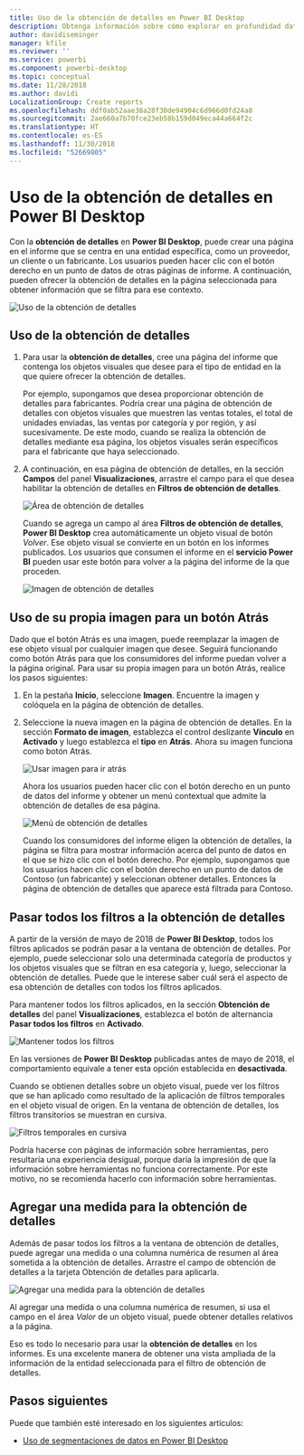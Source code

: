 ```yaml
---
title: Uso de la obtención de detalles en Power BI Desktop
description: Obtenga información sobre cómo explorar en profundidad datos en una nueva página del informe en Power BI Desktop
author: davidiseminger
manager: kfile
ms.reviewer: ''
ms.service: powerbi
ms.component: powerbi-desktop
ms.topic: conceptual
ms.date: 11/28/2018
ms.author: davidi
LocalizationGroup: Create reports
ms.openlocfilehash: ddf0ab52aae38a28f30de94904c6d966d0fd24a8
ms.sourcegitcommit: 2ae660a7b70fce23eb58b159d049eca44a664f2c
ms.translationtype: HT
ms.contentlocale: es-ES
ms.lasthandoff: 11/30/2018
ms.locfileid: "52669805"
---
```

# <a name="use-drillthrough-in-power-bi-desktop"></a>Uso de la obtención de detalles en Power BI Desktop
Con la **obtención de detalles** en **Power BI Desktop**, puede crear una página en el informe que se centra en una entidad específica, como un proveedor, un cliente o un fabricante. Los usuarios pueden hacer clic con el botón derecho en un punto de datos de otras páginas de informe. A continuación, pueden ofrecer la obtención de detalles en la página seleccionada para obtener información que se filtra para ese contexto.

![Uso de la obtención de detalles](media/desktop-drillthrough/drillthrough_01.png)

## <a name="using-drillthrough"></a>Uso de la obtención de detalles
1. Para usar la **obtención de detalles**, cree una página del informe que contenga los objetos visuales que desee para el tipo de entidad en la que quiere ofrecer la obtención de detalles. 

    Por ejemplo, supongamos que desea proporcionar obtención de detalles para fabricantes. Podría crear una página de obtención de detalles con objetos visuales que muestren las ventas totales, el total de unidades enviadas, las ventas por categoría y por región, y así sucesivamente. De este modo, cuando se realiza la obtención de detalles mediante esa página, los objetos visuales serán específicos para el fabricante que haya seleccionado.

2. A continuación, en esa página de obtención de detalles, en la sección **Campos** del panel **Visualizaciones**, arrastre el campo para el que desea habilitar la obtención de detalles en **Filtros de obtención de detalles**.

    ![Área de obtención de detalles](media/desktop-drillthrough/drillthrough_02.png)

    Cuando se agrega un campo al área **Filtros de obtención de detalles**, **Power BI Desktop** crea automáticamente un objeto visual de botón *Volver*. Ese objeto visual se convierte en un botón en los informes publicados. Los usuarios que consumen el informe en el **servicio Power BI** pueden usar este botón para volver a la página del informe de la que proceden.

    ![Imagen de obtención de detalles](media/desktop-drillthrough/drillthrough_03.png)

## <a name="use-your-own-image-for-a-back-button"></a>Uso de su propia imagen para un botón Atrás    
 Dado que el botón Atrás es una imagen, puede reemplazar la imagen de ese objeto visual por cualquier imagen que desee. Seguirá funcionando como botón Atrás para que los consumidores del informe puedan volver a la página original. Para usar su propia imagen para un botón Atrás, realice los pasos siguientes:

1. En la pestaña **Inicio**, seleccione **Imagen**. Encuentre la imagen y colóquela en la página de obtención de detalles.

2. Seleccione la nueva imagen en la página de obtención de detalles. En la sección **Formato de imagen**, establezca el control deslizante **Vínculo** en **Activado** y luego establezca el **tipo** en **Atrás**. Ahora su imagen funciona como botón Atrás.

    ![Usar imagen para ir atrás](media/desktop-drillthrough/drillthrough_05.png)

    
     Ahora los usuarios pueden hacer clic con el botón derecho en un punto de datos del informe y obtener un menú contextual que admite la obtención de detalles de esa página. 

    ![Menú de obtención de detalles](media/desktop-drillthrough/drillthrough_04.png)

    Cuando los consumidores del informe eligen la obtención de detalles, la página se filtra para mostrar información acerca del punto de datos en el que se hizo clic con el botón derecho. Por ejemplo, supongamos que los usuarios hacen clic con el botón derecho en un punto de datos de Contoso (un fabricante) y seleccionan obtener detalles. Entonces la página de obtención de detalles que aparece está filtrada para Contoso.

## <a name="pass-all-filters-in-drillthrough"></a>Pasar todos los filtros a la obtención de detalles

A partir de la versión de mayo de 2018 de **Power BI Desktop**, todos los filtros aplicados se podrán pasar a la ventana de obtención de detalles. Por ejemplo, puede seleccionar solo una determinada categoría de productos y los objetos visuales que se filtran en esa categoría y, luego, seleccionar la obtención de detalles. Puede que le interese saber cuál será el aspecto de esa obtención de detalles con todos los filtros aplicados.

Para mantener todos los filtros aplicados, en la sección **Obtención de detalles** del panel **Visualizaciones**, establezca el botón de alternancia **Pasar todos los filtros** en **Activado**. 

![Mantener todos los filtros](media/desktop-drillthrough/drillthrough_06.png)

En las versiones de **Power BI Desktop** publicadas antes de mayo de 2018, el comportamiento equivale a tener esta opción establecida en **desactivada**.

Cuando se obtienen detalles sobre un objeto visual, puede ver los filtros que se han aplicado como resultado de la aplicación de filtros temporales en el objeto visual de origen. En la ventana de obtención de detalles, los filtros transitorios se muestran en cursiva. 

![Filtros temporales en cursiva](media/desktop-drillthrough/drillthrough_07.png)

Podría hacerse con páginas de información sobre herramientas, pero resultaría una experiencia desigual, porque daría la impresión de que la información sobre herramientas no funciona correctamente. Por este motivo, no se recomienda hacerlo con información sobre herramientas.

## <a name="add-a-measure-to-drillthrough"></a>Agregar una medida para la obtención de detalles

Además de pasar todos los filtros a la ventana de obtención de detalles, puede agregar una medida o una columna numérica de resumen al área sometida a la obtención de detalles. Arrastre el campo de obtención de detalles a la tarjeta Obtención de detalles para aplicarla. 

![Agregar una medida para la obtención de detalles](media/desktop-drillthrough/drillthrough_08.png)

Al agregar una medida o una columna numérica de resumen, si usa el campo en el área *Valor* de un objeto visual, puede obtener detalles relativos a la página.

Eso es todo lo necesario para usar la **obtención de detalles** en los informes. Es una excelente manera de obtener una vista ampliada de la información de la entidad seleccionada para el filtro de obtención de detalles.

## <a name="next-steps"></a>Pasos siguientes

Puede que también esté interesado en los siguientes artículos:

* [Uso de segmentaciones de datos en Power BI Desktop](visuals/desktop-slicers.md)

